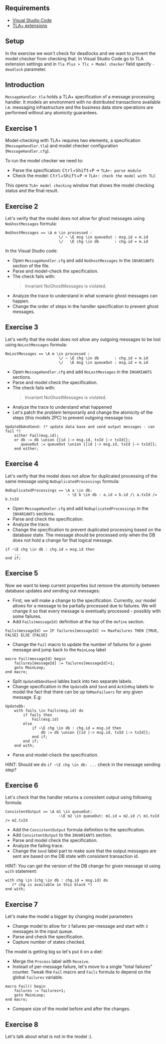 ## Requirements

- [Visual Studio Code](https://code.visualstudio.com/)
- [TLA+ extensions](https://github.com/alygin/vscode-tlaplus/wiki/How-to-Install)
 
## Setup

In the exercise we won't check for deadlocks and we want to prevent the model checker from checking that. In Visual Studio Code go to TLA extension settings and in `Tla Plus > Tlc > Model checker` field specify `-deadlock` parameter. 

## Introduction

`MessageHandler.tla` holds a TLA+ specification of a message processing handler. It models an environment with no distributed transactions available i.e. messaging infrastructure and the business data store operations are performed without any atomicity guarantees. 

## Exercise 1

Model-checking with TLA+ requires two elements, a specification (`MessageHandler.tla`) and model checker configuration (`MessageHandler.cfg`). 

To run the model checker we need to:
 * Parse the specification: <kbd>Ctrl</kbd>+<kbd>Shift</kbd>+<kbd>P</kbd> -> `TLA+: parse module`
 * Check the model: <kbd>Ctrl</kbd>+<kbd>Shift</kbd>+<kbd>P</kbd> -> `TLA+: check the model with TLC`

 This opens `TLA+ model checking` window that shows the model checking status and the final result.

## Exercise 2

Let's verify that the model does not allow for ghost messages using `NoGhostMessages` formula:

```tla+
NoGhostMessages == \A m \in processed : 
                        \/ ~ \E msg \in queueOut : msg.id = m.id
                        \/   \E chg \in db       : chg.id = m.id
```

In the Visual Studio code:
 * Open `MessageHandler.cfg` and add `NoGhostMessages` in the `INVARIANTS` section of the file.
 * Parse and model-check the specification.
 * The check fails with:
    > Invariant NoGhostMessages is violated.
 * Analyze the trace to understand in what scenario ghost messages can happen. 
 * Change the order of steps in the handler specification to prevent ghost messages.

## Exercise 3

Let's verify that the model does not allow any outgoing messages to be lost using `NoLostMessages` formula:

```tla+
NoLostMessages == \A m \in processed :
                        \/ ~ \E chg \in db       : chg.id = m.id
                        \/   \E msg \in queueOut : msg.id = m.id
```

 * Open `MessageHandler.cfg` and add `NoLostMessages` in the `INVARIANTS` sections.
 * Parse and model check the specification.
 * The check fails with:
    > Invariant NoGhostMessages is violated.
 * Analyze the trace to understand what happened
 * Let's patch the problem temporarily and change the atomicity of the steps (this models 2PC) to prevent outgoing message loss

```tla+
UpdateDbAndSend: (* update data base and send output messages - can fail *)
    either Fail(msg.id);
    or db := db \union {[id |-> msg.id, txId |-> txId]}; 
       queueOut := queueOut \union {[id |-> msg.id, txId |-> txId]};
    end either;
```

## Exercise 4

Let's verify that the model does not allow for duplicated processing of the same message using `NoDuplicatedProcessings` formula:

```tla+
NoDuplicatedProcessings == \A a \in db:
                            ~ \E b \in db : a.id = b.id /\ a.txId /= b.txId
```

 * Open `MessageHandler.cfg` and add `NoDuplicatedProcessings` in the `INVARIANTS` sections.
 * Parse and check the specification.
 * Analyze the trace.
 * Change the specification to prevent duplicated processing based on the database state. The message should be processed only when the DB does not hold a change for that logical message.

``` TLA+
if ~\E chg \in db : chg.id = msg.id then
    ...
end if;
```
## Exercise 5

Now we want to keep current properties but remove the atomicity between database updates and sending out messages: 
 * First, we will make a change to the specification. Currently, our model allows for a message to be partially processed due to failures. We will change it so that every message is eventually processed - possibly with some failures. 
 * Add `Fails(messageId)` definition at the top of the `define` section.

```tla+
Fails(messageId) == IF failures[messageId] <= MaxFailures THEN {TRUE, FALSE} ELSE {FALSE}
```
 * Change the `Fail` macro to update the number of failures for a given message and jump back to the `MainLoop` label

```tla+
macro Fail(messageId) begin
    failures[messageId] := failures[messageId]+1;
    goto MainLoop;
end macro;
```
 * Split `UpdateDbAndSend` lables back into two separate labels.
 * Change specification in the `UpdateDb` and `Send` and `AckInMsg` labels to model the fact that there can be up to`MaxFailuers` for any given message. E.g:

```tla+
UpdateDb:
    with fails \in Fails(msg.id) do
        if fails then
            Fail(msg.id)
        else
            if ~\E chg \in db : chg.id = msg.id then
                db := db \union {[id |-> msg.id, txId |-> txId]}; 
            end if;
        end if;
    end with;
```
 * Parse and model-check the specification.

 HINT: Should we do `if ~\E chg \in db: ...` check in the message sending step?

## Exercise 6

Let's check that the handler returns a consistent output using following formula:

``` tla+
ConsistentOutput == \A m1 \in queueOut:
                        ~\E m2 \in queueOut: m1.id = m2.id /\ m1.txId /= m2.txId
```

 * Add the `ConsistentOutput` formula definition to the specification.
 * Add `ConsistentOutput` to the `INVARIANTS` section.
 * Parse and model check the specification.
 * Analyze the failing trace.
 * Change the `Send` label part to make sure that the output messages are sent are based on the DB state with consistent transaction id.

 HINT: You can get the version of the DB change for given message id using `with` statement:

 ``` tla+
with chg \in {chg \in db : chg.id = msg.id} do
    (* chg is available in this block *)
end with;
 ```

## Exercise 7

Let's make the model a bigger by changing model parameters
 * Change model to allow for `3` failures per-message and start with `3` messages in the input queue.
 * Parse and check the specification.
 * Capture number of states checked.

The model is getting big so let's put it on a diet:
 * Merge the `Process` label with `Receive`.
 * Instead of per-message failure, let's move to a single "total failures" counter. Tweak the `Fail` macro and `Fails` formula to depend on the global `failures` variable.

``` tla+
macro Fail() begin
    failures := failures+1;
    goto MainLoop;
end macro;
```
 * Compare size of the model before and after the changes.

## Exercise 8

Let's talk about what is not in the model :).